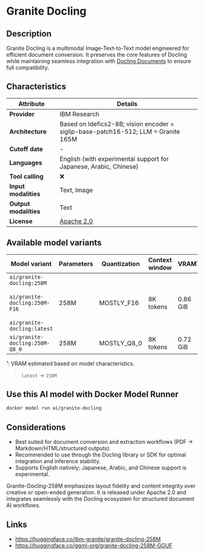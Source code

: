 # Granite Docling

## Description
Granite Docling is a multimodal Image-Text-to-Text model engineered for efficient document conversion. It preserves the core features of Docling while maintaining seamless integration with [Docling Documents](https://docling-project.github.io/docling) to ensure full compatibility.

## Characteristics

| Attribute             | Details                                                                          |
|-----------------------|----------------------------------------------------------------------------------|
| **Provider**          | IBM Research                                                                     |
| **Architecture**      | Based on Idefics2-8B; vision encoder = siglip-base-patch16-512; LLM = Granite 165M |
| **Cutoff date**       | -                                                                                |
| **Languages**         | English (with experimental support for Japanese, Arabic, Chinese)                |
| **Tool calling**      | ❌                                                                                |
| **Input modalities**  | Text, Image                                                                      |
| **Output modalities** | Text                                                                             |
| **License**           | [Apache 2.0](https://www.apache.org/licenses/LICENSE-2.0)                        |

## Available model variants

| Model variant                                                                                     | Parameters | Quantization | Context window | VRAM¹    | Size      |
|---------------------------------------------------------------------------------------------------|------------|--------------|----------------|----------|-----------|
| `ai/granite-docling:258M`<br><br>`ai/granite-docling:258M-F16`<br><br>`ai/granite-docling:latest` | 258M       | MOSTLY_F16   | 8K tokens      | 0.86 GiB | 312.88 MB |
| `ai/granite-docling:258M-Q8_0`                                                                    | 258M       | MOSTLY_Q8_0  | 8K tokens      | 0.72 GiB | 166.28 MB |

¹: VRAM estimated based on model characteristics.

> `latest` → `258M`

## Use this AI model with Docker Model Runner

```bash
docker model run ai/granite-docling
```

## Considerations

- Best suited for document conversion and extraction workflows (PDF → Markdown/HTML/structured outputs).
- Recommended to use through the Docling library or SDK for optimal integration and inference stability.
- Supports English natively; Japanese, Arabic, and Chinese support is experimental.

Granite-Docling-258M emphasizes layout fidelity and content integrity over creative or open-ended generation. It is released under Apache 2.0 and integrates seamlessly with the Docling ecosystem for structured document AI workflows.

## Links
- https://huggingface.co/ibm-granite/granite-docling-258M
- https://huggingface.co/ggml-org/granite-docling-258M-GGUF
